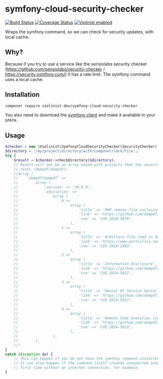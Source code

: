# symfony-cloud-security-checker
[![Build Status](https://travis-ci.org/violinist-dev/symfony-cloud-security-checker.svg?branch=master)](https://travis-ci.org/violinist-dev/symfony-cloud-security-checker)
[![Coverage Status](https://coveralls.io/repos/github/violinist-dev/symfony-cloud-security-checker/badge.svg?branch=master)](https://coveralls.io/github/violinist-dev/symfony-cloud-security-checker?branch=master)
[![Violinist enabled](https://img.shields.io/badge/violinist-enabled-brightgreen.svg)](https://violinist.io)

Wraps the symfony command, so we can check for security updates, with local cache.

## Why?

Because if you try to use a service like the sensiolabs security checker (https://github.com/sensiolabs/security-checker / https://security.symfony.com/) it has a rate limit. The symfony command uses a local cache.

## Installation

```bash
composer require violinist-dev/symfony-cloud-security-checker
```

You also need to download the [symfony client](https://symfony.com/download) and make it available in your `$PATH`.

## Usage

```php
$checker = new \Violinist\SymfonyCloudSecurityChecker\SecurityChecker();
$directory = '/my/project/directory/with/composer/lock/file';
try {
    $result = $checker->checkDirectory($directory);
    // Result will now be an array keyed with projects that has security advisories. Like so, for the example in the
    // tests (dompdf/dompdf):
    //array (
    //    'dompdf/dompdf' =>
    //        array (
    //            'version' => 'v0.6.0',
    //            'advisories' =>
    //                array (
    //                    0 =>
    //                        array (
    //                            'title' => 'PHP remote file inclusion vulnerability in dompdf.php',
    //                            'link' => 'https://github.com/dompdf/dompdf/releases/tag/v0.6.2',
    //                            'cve' => 'CVE-2010-4879',
    //                        ),
    //                    1 =>
    //                        array (
    //                            'title' => 'Arbitrary file read in dompdf',
    //                            'link' => 'https://www.portcullis-security.com/security-research-and-downloads/security-advisories/cve-2014-2383/',
    //                            'cve' => 'CVE-2014-2383',
    //                        ),
    //                    2 =>
    //                        array (
    //                            'title' => 'Information Disclosure',
    //                            'link' => 'https://github.com/dompdf/dompdf/releases/tag/v0.6.2',
    //                            'cve' => 'CVE-2014-5011',
    //                        ),
    //                    3 =>
    //                        array (
    //                            'title' => 'Denial Of Service Vector',
    //                            'link' => 'https://github.com/dompdf/dompdf/releases/tag/v0.6.2',
    //                            'cve' => 'CVE-2014-5012',
    //                        ),
    //                    4 =>
    //                        array (
    //                            'title' => 'Remote Code Execution (complement of CVE-2014-2383)',
    //                            'link' => 'https://github.com/dompdf/dompdf/releases/tag/v0.6.2',
    //                            'cve' => 'CVE-2014-5013',
    //                        ),
    //                ),
    //        ),
    //)
}
catch (Exception $e) {
    // This can happen if you do not have the symfony command installed, and available in your PATH.
    // It can also happen if the command itself creates unexpected output. Like it probably would if you ran it for the
    // first time without an internet connection, for example.
}
```
